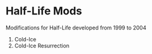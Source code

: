 # Half-Life Mods

Modifications for Half-Life developed from 1999 to 2004

1. Cold-Ice
1. Cold-Ice Resurrection
